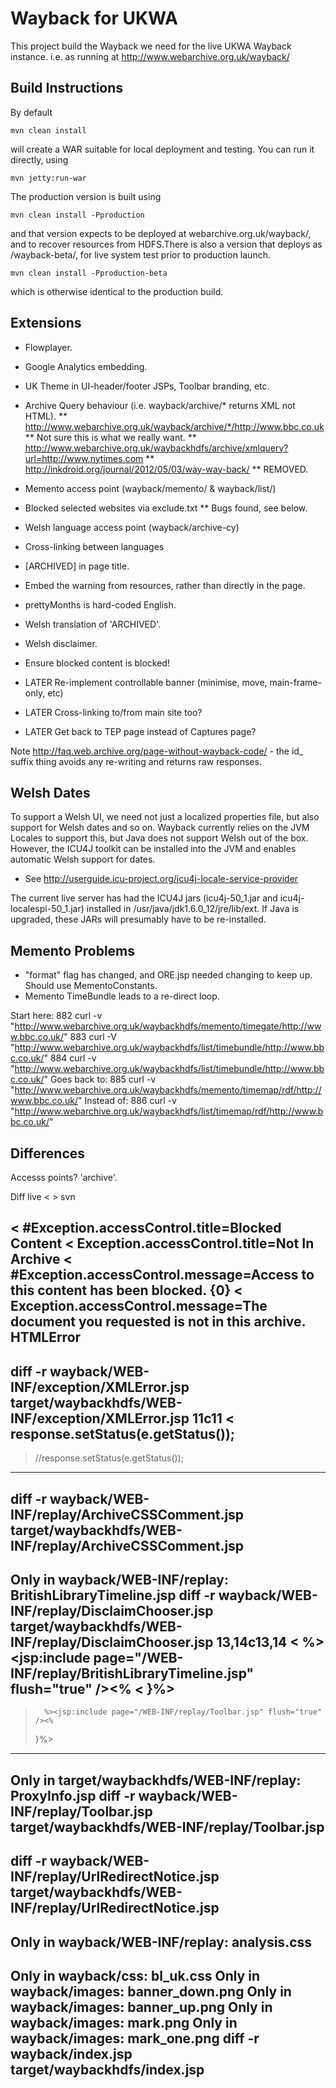 Wayback for UKWA
================

This project build the Wayback we need for the live UKWA Wayback instance.
  i.e. as running at http://www.webarchive.org.uk/wayback/


Build Instructions
------------------

By default 

    mvn clean install

will create a WAR suitable for local deployment and testing. You can run it directly, using

    mvn jetty:run-war

The production version is built using

    mvn clean install -Pproduction

and that version expects to be deployed at webarchive.org.uk/wayback/, and to recover resources from HDFS.There is also a version that deploys as /wayback-beta/, for live system test prior to production launch.

    mvn clean install -Pproduction-beta

which is otherwise identical to the production build.


Extensions
----------

 * Flowplayer.
 * Google Analytics embedding.
 * UK Theme in UI-header/footer JSPs, Toolbar branding, etc.
 * Archive Query behaviour (i.e. wayback/archive/* returns XML not HTML).
 ** http://www.webarchive.org.uk/wayback/archive/*/http://www.bbc.co.uk
 ** Not sure this is what we really want.
 ** http://www.webarchive.org.uk/waybackhdfs/archive/xmlquery?url=http://www.nytimes.com
 ** http://inkdroid.org/journal/2012/05/03/way-way-back/
 ** REMOVED.
 * Memento access point (wayback/memento/ & wayback/list/)
 * Blocked selected websites via exclude.txt
 ** Bugs found, see below.
 * Welsh language access point (wayback/archive-cy)
 * Cross-linking between languages
 * [ARCHIVED] in page title.
 * Embed the warning from resources, rather than directly in the page.
 * prettyMonths is hard-coded English.
 * Welsh translation of 'ARCHIVED'.
 * Welsh disclaimer.
 * Ensure blocked content is blocked! 

 
 * LATER Re-implement controllable banner (minimise, move, main-frame-only, etc)
 * LATER Cross-linking to/from main site too?
 * LATER Get back to TEP page instead of Captures page?


Note http://faq.web.archive.org/page-without-wayback-code/ - the id_ suffix thing avoids any re-writing and returns raw responses.



Welsh Dates
-----------
To support a Welsh UI, we need not just a localized properties file, but also support for Welsh dates and so on. Wayback currently relies on the JVM Locales to support this, but Java does not support Welsh out of the box. However, the ICU4J toolkit can be installed into the JVM and enables automatic Welsh support for dates.

* See http://userguide.icu-project.org/icu4j-locale-service-provider

The current live server has had the ICU4J jars (icu4j-50_1.jar and icu4j-localespi-50_1.jar) installed in /usr/java/jdk1.6.0_12/jre/lib/ext. If Java is upgraded, these JARs will presumably have to be re-installed.

Memento Problems
----------------

 * "format" flag has changed, and ORE.jsp needed changing to keep up. Should use MementoConstants.
 * Memento TimeBundle leads to a re-direct loop.

Start here:
  882  curl -v "http://www.webarchive.org.uk/waybackhdfs/memento/timegate/http://www.bbc.co.uk/"
  883  curl -V "http://www.webarchive.org.uk/waybackhdfs/list/timebundle/http://www.bbc.co.uk/"
  884  curl -v "http://www.webarchive.org.uk/waybackhdfs/list/timebundle/http://www.bbc.co.uk/"
Goes back to:
  885  curl -v "http://www.webarchive.org.uk/waybackhdfs/memento/timemap/rdf/http://www.bbc.co.uk/"
Instead of:
  886  curl -v "http://www.webarchive.org.uk/waybackhdfs/list/timemap/rdf/http://www.bbc.co.uk/"


Differences
-----------

Accesss points? 'archive'.


Diff live < > svn

< #Exception.accessControl.title=Blocked Content
< Exception.accessControl.title=Not In Archive
< #Exception.accessControl.message=Access to this content has been blocked. {0}
< Exception.accessControl.message=The document you requested is not in this archive.
HTMLError
---
diff -r wayback/WEB-INF/exception/XMLError.jsp target/waybackhdfs/WEB-INF/exception/XMLError.jsp
11c11
< response.setStatus(e.getStatus());
---
> //response.setStatus(e.getStatus());
----
diff -r wayback/WEB-INF/replay/ArchiveCSSComment.jsp target/waybackhdfs/WEB-INF/replay/ArchiveCSSComment.jsp
----
Only in wayback/WEB-INF/replay: BritishLibraryTimeline.jsp
diff -r wayback/WEB-INF/replay/DisclaimChooser.jsp target/waybackhdfs/WEB-INF/replay/DisclaimChooser.jsp
13,14c13,14
<       %><jsp:include page="/WEB-INF/replay/BritishLibraryTimeline.jsp" flush="true" /><%
< }%>
---
>       %><jsp:include page="/WEB-INF/replay/Toolbar.jsp" flush="true" /><%
> }%>
----
Only in target/waybackhdfs/WEB-INF/replay: ProxyInfo.jsp
diff -r wayback/WEB-INF/replay/Toolbar.jsp target/waybackhdfs/WEB-INF/replay/Toolbar.jsp
----
diff -r wayback/WEB-INF/replay/UrlRedirectNotice.jsp target/waybackhdfs/WEB-INF/replay/UrlRedirectNotice.jsp
----
Only in wayback/WEB-INF/replay: analysis.css
----
Only in wayback/css: bl_uk.css
Only in wayback/images: banner_down.png
Only in wayback/images: banner_up.png
Only in wayback/images: mark.png
Only in wayback/images: mark_one.png
diff -r wayback/index.jsp target/waybackhdfs/index.jsp
----
